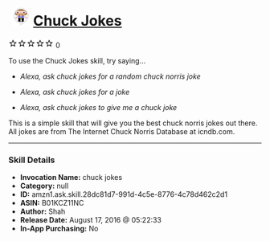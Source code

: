 # &nbsp;<img src="skill_icon" alt="Chuck Jokes icon" width="36"> [Chuck Jokes](http://alexa.amazon.com/#skills/amzn1.ask.skill.28dc81d7-991d-4c5e-8776-4c78d462c2d1)
![0 stars](../../images/ic_star_border_black_18dp_1x.png)![0 stars](../../images/ic_star_border_black_18dp_1x.png)![0 stars](../../images/ic_star_border_black_18dp_1x.png)![0 stars](../../images/ic_star_border_black_18dp_1x.png)![0 stars](../../images/ic_star_border_black_18dp_1x.png) 0

To use the Chuck Jokes skill, try saying...

* *Alexa, ask chuck jokes for a random chuck norris joke*

* *Alexa, ask chuck jokes for a joke*

* *Alexa, ask chuck jokes to give me a chuck joke*

This is a simple skill that will give you the best chuck norris jokes out there. All jokes are from The Internet Chuck Norris Database at icndb.com.

***

### Skill Details

* **Invocation Name:** chuck jokes
* **Category:** null
* **ID:** amzn1.ask.skill.28dc81d7-991d-4c5e-8776-4c78d462c2d1
* **ASIN:** B01KCZ11NC
* **Author:** Shah
* **Release Date:** August 17, 2016 @ 05:22:33
* **In-App Purchasing:** No
